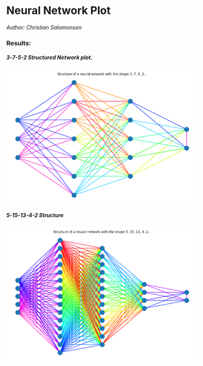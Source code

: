 # Neural Network Plot

*Author: Christian Salomonsen*

### Results:

##### 3-7-5-2 Structured Network plot.

![3_7_5_2](img/test_3_7_5_2.png)

##### 5-15-13-4-2 Structure
![5_15_13_4_2](img/test_5_15_13_4_2.png)